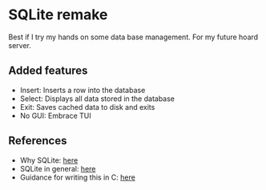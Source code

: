 # SQLite remake

Best if I try my hands on some data base management. For my future hoard server.

## Added features

- Insert: Inserts a row into the database
- Select: Displays all data stored in the database
- Exit: Saves cached data to disk and exits
- No GUI: Embrace TUI

## References
- Why SQLite: [here](https://www.sqlitetutorial.net/what-is-sqlite/)
- SQLite in general: [here](https://www.sqlite.org/arch.html)
- Guidance for writing this in C: [here](https://cstack.github.io/db_tutorial/)
